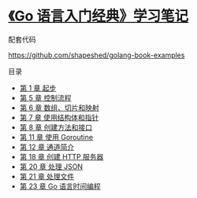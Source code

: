 # [《Go 语言入门经典》学习笔记](https://gitee.com/mrhuangyuhui/notes/tree/master/books/go/go-24h)

配套代码

<https://github.com/shapeshed/golang-book-examples>

目录

- [第 1 章 起步](./ch01.md)
- [第 5 章 控制流程](./ch05.md)
- [第 6 章 数组、切片和映射](./ch06.md)
- [第 7 章 使用结构体和指针](./ch07.md)
- [第 8 章 创建方法和接口](./ch08.md)
- [第 11 章 使用 Goroutine](./ch11.md)
- [第 12 章 通道简介](./ch12.md)
- [第 18 章 创建 HTTP 服务器](./ch18.md)
- [第 20 章 处理 JSON](./ch20.md)
- [第 21 章 处理文件](./ch21.md)
- [第 23 章 Go 语言时间编程](./ch23.md)